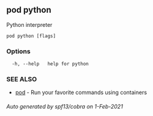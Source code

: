 ## pod python

Python interpreter

```
pod python [flags]
```

### Options

```
  -h, --help   help for python
```

### SEE ALSO

* [pod](pod.md)	 - Run your favorite commands using containers

###### Auto generated by spf13/cobra on 1-Feb-2021
